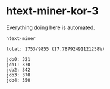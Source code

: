 # htext-miner-kor-3

Everything doing here is automated.

```
htext-miner

total: 1753/9855 (17.78792491121258%)

job0: 321
job1: 370
job2: 342
job3: 370
job4: 350
```